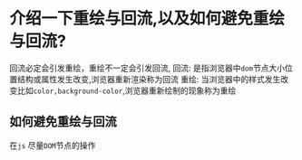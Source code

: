 # 介绍一下重绘与回流,以及如何避免重绘与回流?
回流必定会引发重绘，重绘不一定会引发回流,
回流: 是指浏览器中`dom`节点大小位置结构或属性发生改变,浏览器重新渲染称为回流
重绘: 当浏览器中的样式发生改变比如`color,background-color`,浏览器重新绘制的现象称为重绘

## 如何避免重绘与回流
在`js` 尽量`DOM`节点的操作